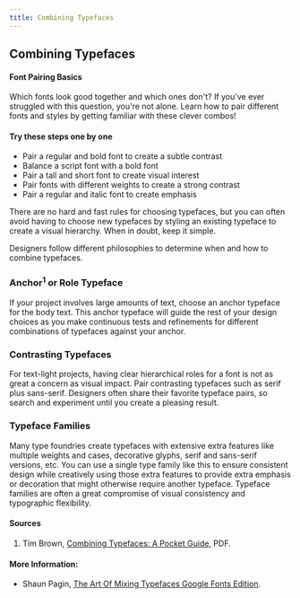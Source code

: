 ```yaml
---
title: Combining Typefaces
---
```

## Combining Typefaces


#### Font Pairing Basics

Which fonts look good together and which ones don't? If you've ever struggled with this question, you're not alone. Learn how to pair different fonts and styles by getting familiar with these clever combos!

#### Try these steps one by one

* Pair a regular and bold font to create a subtle contrast
* Balance a script font with a bold font
* Pair a tall and short font to create visual interest
* Pair fonts with different weights to create a strong contrast
* Pair a regular and italic font to create emphasis


There are no hard and fast rules for choosing typefaces, but you can often avoid having to choose new typefaces by styling an existing typeface to create a visual hierarchy. When in doubt, keep it simple.

Designers follow different philosophies to determine when and how to combine typefaces.

### Anchor<sup>1</sup> or Role Typeface

If your project involves large amounts of text, choose an anchor typeface for the body text. This anchor typeface will guide the rest of your design choices as you make continuous tests and refinements for different combinations of typefaces against your anchor.

### Contrasting Typefaces

For text-light projects, having clear hierarchical roles for a font is not as great a concern as visual impact. Pair contrasting typefaces such as serif plus sans-serif. Designers often share their favorite typeface pairs, so search and experiment until you create a pleasing result.

### Typeface Families

Many type foundries create typefaces with extensive extra features like multiple weights and cases, decorative glyphs, serif and sans-serif versions, etc. You can use a single type family like this to ensure consistent design while creatively using those extra features to provide extra emphasis or decoration that might otherwise require another typeface. Typeface families are often a great compromise of visual consistency and typographic flexibility.

#### Sources

1. Tim Brown, [Combining Typefaces: A Pocket Guide](https://blog.typekit.com/2016/04/29/combining-typefaces-free-guide-to-great-typography/), PDF.

#### More Information:

* Shaun Pagin, [The Art Of Mixing Typefaces Google Fonts Edition](http://www.fastprint.co.uk/blog/the-art-of-mixing-typefaces.html).
